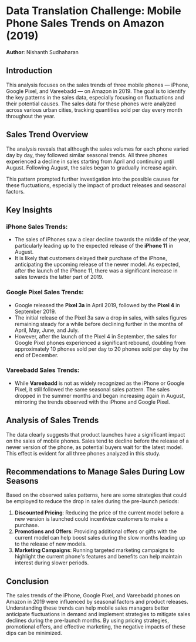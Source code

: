 # Data Translation Challenge: Mobile Phone Sales Trends on Amazon (2019)

**Author**: Nishanth Sudhaharan

## Introduction

This analysis focuses on the sales trends of three mobile phones — iPhone, Google Pixel, and Vareebadd — on Amazon in 2019. The goal is to identify the key patterns in the sales data, especially focusing on fluctuations and their potential causes. The sales data for these phones were analyzed across various urban cities, tracking quantities sold per day every month throughout the year.

## Sales Trend Overview

The analysis reveals that although the sales volumes for each phone varied day by day, they followed similar seasonal trends. All three phones experienced a decline in sales starting from April and continuing until August. Following August, the sales began to gradually increase again.

This pattern prompted further investigation into the possible causes for these fluctuations, especially the impact of product releases and seasonal factors.

## Key Insights

### iPhone Sales Trends:
- The sales of iPhones saw a clear decline towards the middle of the year, particularly leading up to the expected release of the **iPhone 11** in August.
- It is likely that customers delayed their purchase of the iPhone, anticipating the upcoming release of the newer model. As expected, after the launch of the iPhone 11, there was a significant increase in sales towards the latter part of 2019.

### Google Pixel Sales Trends:
- Google released the **Pixel 3a** in April 2019, followed by the **Pixel 4** in September 2019.
- The initial release of the Pixel 3a saw a drop in sales, with sales figures remaining steady for a while before declining further in the months of April, May, June, and July.
- However, after the launch of the Pixel 4 in September, the sales for Google Pixel phones experienced a significant rebound, doubling from approximately 10 phones sold per day to 20 phones sold per day by the end of December.

### Vareebadd Sales Trends:
- While **Vareebadd** is not as widely recognized as the iPhone or Google Pixel, it still followed the same seasonal sales pattern. The sales dropped in the summer months and began increasing again in August, mirroring the trends observed with the iPhone and Google Pixel.

## Analysis of Sales Trends

The data clearly suggests that product launches have a significant impact on the sales of mobile phones. Sales tend to decline before the release of a newer version of the phone, as potential buyers wait for the latest model. This effect is evident for all three phones analyzed in this study.

## Recommendations to Manage Sales During Low Seasons

Based on the observed sales patterns, here are some strategies that could be employed to reduce the drop in sales during the pre-launch periods:
1. **Discounted Pricing**: Reducing the price of the current model before a new version is launched could incentivize customers to make a purchase.
2. **Promotions and Offers**: Providing additional offers or gifts with the current model can help boost sales during the slow months leading up to the release of new models.
3. **Marketing Campaigns**: Running targeted marketing campaigns to highlight the current phone's features and benefits can help maintain interest during slower periods.

## Conclusion

The sales trends of the iPhone, Google Pixel, and Vareebadd phones on Amazon in 2019 were influenced by seasonal factors and product releases. Understanding these trends can help mobile sales managers better anticipate fluctuations in demand and implement strategies to mitigate sales declines during the pre-launch months. By using pricing strategies, promotional offers, and effective marketing, the negative impacts of these dips can be minimized.
